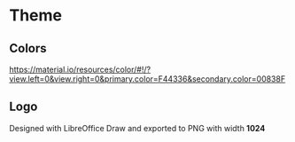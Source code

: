 # Theme

## Colors

https://material.io/resources/color/#!/?view.left=0&view.right=0&primary.color=F44336&secondary.color=00838F

## Logo
Designed with LibreOffice Draw and exported to PNG with width **1024**
